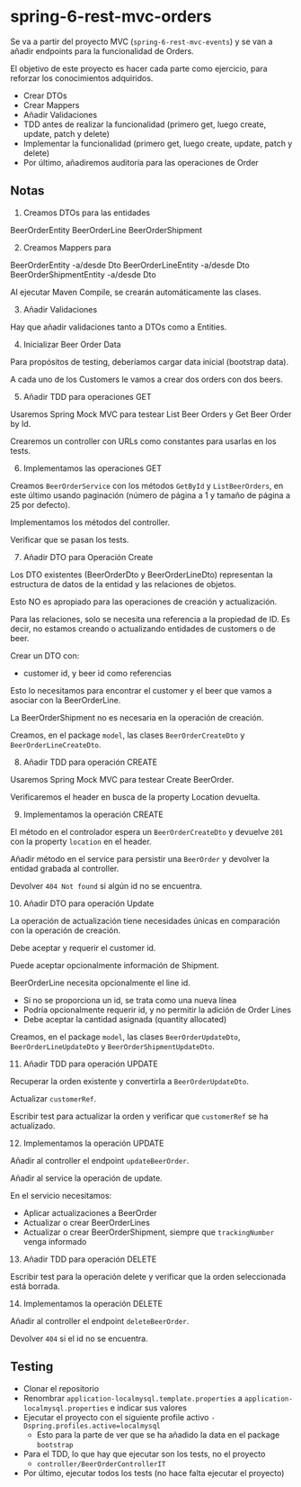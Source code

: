 # spring-6-rest-mvc-orders

Se va a partir del proyecto MVC (`spring-6-rest-mvc-events`) y se van a añadir endpoints para la funcionalidad de Orders.

El objetivo de este proyecto es hacer cada parte como ejercicio, para reforzar los conocimientos adquiridos.

- Crear DTOs
- Crear Mappers
- Añadir Validaciones
- TDD antes de realizar la funcionalidad (primero get, luego create, update, patch y delete)
- Implementar la funcionalidad (primero get, luego create, update, patch y delete)
- Por último, añadiremos auditoría para las operaciones de Order

## Notas

1. Creamos DTOs para las entidades

BeerOrderEntity
BeerOrderLine
BeerOrderShipment

2. Creamos Mappers para

BeerOrderEntity -a/desde Dto
BeerOrderLineEntity -a/desde Dto
BeerOrderShipmentEntity -a/desde Dto

Al ejecutar Maven Compile, se crearán automáticamente las clases.

3. Añadir Validaciones

Hay que añadir validaciones tanto a DTOs como a Entities.

4. Inicializar Beer Order Data

Para propósitos de testing, deberíamos cargar data inicial (bootstrap data).

A cada uno de los Customers le vamos a crear dos orders con dos beers.

5. Añadir TDD para operaciones GET

Usaremos Spring Mock MVC para testear List Beer Orders y Get Beer Order by Id.

Crearemos un controller con URLs como constantes para usarlas en los tests.

6. Implementamos las operaciones GET

Creamos `BeerOrderService` con los métodos `GetById` y `ListBeerOrders`, en este último usando paginación (número de página a 1 y tamaño de página a 25 por defecto).

Implementamos los métodos del controller.

Verificar que se pasan los tests.

7. Añadir DTO para Operación Create

Los DTO existentes (BeerOrderDto y BeerOrderLineDto) representan la estructura de datos de la entidad y las relaciones de objetos.

Esto NO es apropiado para las operaciones de creación y actualización.

Para las relaciones, solo se necesita una referencia a la propiedad de ID. Es decir, no estamos creando o actualizando entidades de customers o de beer.

Crear un DTO con:
  - customer id, y beer id como referencias

Esto lo necesitamos para encontrar el customer y el beer que vamos a asociar con la BeerOrderLine.

La BeerOrderShipment no es necesaria en la operación de creación.

Creamos, en el package `model`, las clases `BeerOrderCreateDto` y `BeerOrderLineCreateDto`.

8. Añadir TDD para operación CREATE

Usaremos Spring Mock MVC para testear Create BeerOrder.

Verificaremos el header en busca de la property Location devuelta.

9. Implementamos la operación CREATE

El método en el controlador espera un `BeerOrderCreateDto` y devuelve `201` con la property `location` en el header.

Añadir método en el service para persistir una `BeerOrder` y devolver la entidad grabada al controller.

Devolver `404 Not found` si algún id no se encuentra.

10. Añadir DTO para operación Update

La operación de actualización tiene necesidades únicas en comparación con la operación de creación.

Debe aceptar y requerir el customer id.

Puede aceptar opcionalmente información de Shipment.

BeerOrderLine necesita opcionalmente el line id.

- Si no se proporciona un id, se trata como una nueva línea
- Podría opcionalmente requerir id, y no permitir la adición de Order Lines
- Debe aceptar la cantidad asignada (quantity allocated)

Creamos, en el package `model`, las clases `BeerOrderUpdateDto`, `BeerOrderLineUpdateDto` y `BeerOrderShipmentUpdateDto`.

11. Añadir TDD para operación UPDATE

Recuperar la orden existente y convertirla a `BeerOrderUpdateDto`.

Actualizar `customerRef`.

Escribir test para actualizar la orden y verificar que `customerRef` se ha actualizado.

12. Implementamos la operación UPDATE

Añadir al controller el endpoint `updateBeerOrder`.

Añadir al service la operación de update.

En el servicio necesitamos:

- Aplicar actualizaciones a BeerOrder
- Actualizar o crear BeerOrderLines
- Actualizar o crear BeerOrderShipment, siempre que `trackingNumber` venga informado

13. Añadir TDD para operación DELETE

Escribir test para la operación delete y verificar que la orden seleccionada está borrada.

14. Implementamos la operación DELETE

Añadir al controller el endpoint `deleteBeerOrder`.

Devolver `404` si el id no se encuentra.

## Testing

- Clonar el repositorio
- Renombrar `application-localmysql.template.properties` a `application-localmysql.properties` e indicar sus valores
- Ejecutar el proyecto con el siguiente profile activo `-Dspring.profiles.active=localmysql`
  - Esto para la parte de ver que se ha añadido la data en el package `bootstrap`
- Para el TDD, lo que hay que ejecutar son los tests, no el proyecto
  - `controller/BeerOrderControllerIT`
- Por último, ejecutar todos los tests (no hace falta ejecutar el proyecto)